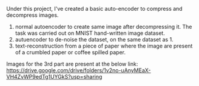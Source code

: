 Under this project, I've created a basic auto-encoder to compress and decompress images.
1. normal autoencoder to create same image after decompressing it. The task was carried out on MNIST hand-written image dataset.
2. autuencoder to de-noise the dataset, on the same dataset as 1.
3. text-reconstruction from a piece of paper where the image are present of a crumbled paper or coffee spilled paper.


Images for the 3rd part are present at the below link:
https://drive.google.com/drive/folders/1v2no-uAnyMEaX-VH4ZvWP9edTg1UYGkS?usp=sharing
